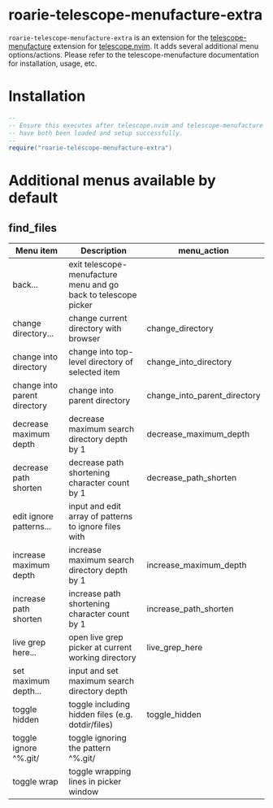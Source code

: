 # roarie-telescope-menufacture-extra

`roarie-telescope-menufacture-extra` is an extension for the
[telescope-menufacture](https://github.com/molecule-man/telescope-menufacture)
extension for [telescope.nvim](https://github.com/nvim-telescope/telescope.nvim).
It adds several additional menu options/actions. Please refer to the telescope-menufacture
documentation for installation, usage, etc.

# Installation

```lua
--
-- Ensure this executes after telescope.nvim and telescope-menufacture
-- have both been loaded and setup successfully.
--
require("roarie-telescope-menufacture-extra")
```

# Additional menus available by default

## find_files

| Menu item                    | Description                                                     | menu_action                       |
| ---------------------------- | ----------------------------------------------------------------| --------------------------------- |
| back...                      | exit telescope-menufacture menu and go back to telescope picker |                                   |
| change directory...          | change current directory with browser                           | change_directory                  |
| change into directory        | change into top-level directory of selected item                | change_into_directory             |
| change into parent directory | change into parent directory                                    | change_into_parent_directory      |
| decrease maximum depth       | decrease maximum search directory depth by 1                    | decrease_maximum_depth            |
| decrease path shorten        | decrease path shortening character count by 1                   | decrease_path_shorten             |
| edit ignore patterns...      | input and edit array of patterns to ignore files with           |                                   |
| increase maximum depth       | increase maximum search directory depth by 1                    | increase_maximum_depth            |
| increase path shorten        | increase path shortening character count by 1                   | increase_path_shorten             |
| live grep here...            | open live grep picker at current working directory              | live_grep_here                    |
| set maximum depth...         | input and set maximum search directory depth                    |                                   |
| toggle hidden                | toggle including hidden files (e.g. dotdir/files)               | toggle_hidden                     |
| toggle ignore ^%.git/        | toggle ignoring the pattern ^%.git/                             |                                   |
| toggle wrap                  | toggle wrapping lines in picker window                          |                                   |

[modeline]: # ( vim: set tw=0: )
